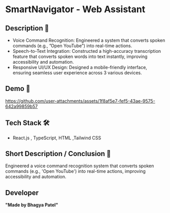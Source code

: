 # SmartNavigator - Web Assistant 

## Description 📌
- Voice Command Recognition: Engineered a system that converts spoken commands (e.g., ”Open YouTube”) into real-time actions.
- Speech-to-Text Integration: Constructed a high-accuracy transcription feature that converts spoken words into text instantly,
improving accessibility and automation.
- Responsive UI/UX Design: Designed a mobile-friendly interface, ensuring seamless user experience across 3 various devices.

## Demo 🎥  
https://github.com/user-attachments/assets/1f8af5e7-fef5-43ae-9575-642a99859b57

## Tech Stack 🛠️
- React.js , TypeScript, HTML ,Tailwind CSS

## Short Description / Conclusion 📌
Engineered a voice command recognition system that converts spoken commands (e.g., 'Open YouTube') into real-time actions, improving accessibility and automation.

## Developer
**"Made by Bhagya Patel"**
